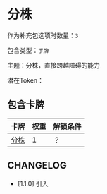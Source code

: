 # 分株

作为补充包选项时数量：`3`

包含类型：`手牌`

主题：分株，直接跨越障碍的能力

潜在Token：

## 包含卡牌

卡牌 | 权重 | 解锁条件
--- | --- | ---
[分株](../卡牌/分株.md) | 1 | ？

## CHANGELOG

- [1.1.0] 引入
